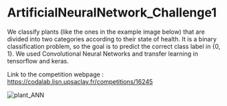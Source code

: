 # ArtificialNeuralNetwork_Challenge1

We classify plants (like the ones in the example image below) that are divided into two categories according to their state of health. It is a binary classification problem, so the goal is to predict the correct class label in {0, 1}. We used Convolutional Neural Networks and transfer learning in tensorflow and keras.

Link to the competition webpage : https://codalab.lisn.upsaclay.fr/competitions/16245
 
![plant_ANN](https://github.com/madeleinemadeleinemadeleine/ArtificialNeuralNetwork_Challenge1/assets/105453622/d08665b3-07be-49a7-8005-3b67fffe60a4)
